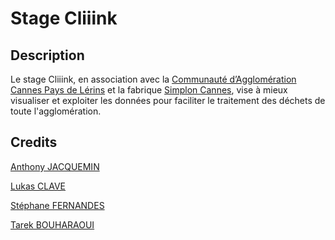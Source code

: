# Stage Cliiink

## Description
Le stage Cliiink, en association avec la [Communauté d’Agglomération Cannes Pays de Lérins](https://cannespaysdelerins.fr) et la fabrique [Simplon Cannes](https://simplon.co), vise à mieux visualiser et exploiter les données pour faciliter le traitement des déchets de toute l'agglomération.

## Credits
[Anthony JACQUEMIN](https://github.com/antjacquemin)

[Lukas CLAVE](https://github.com/LukasClave06)

[Stéphane FERNANDES]()

[Tarek BOUHARAOUI](https://github.com/Tbouharaoui)
